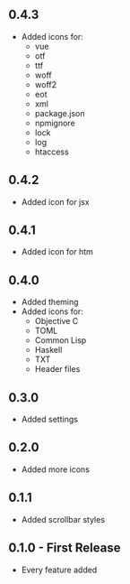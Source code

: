 ## 0.4.3
* Added icons for:
  - vue
  - otf
  - ttf
  - woff
  - woff2
  - eot
  - xml
  - package.json
  - npmignore
  - lock
  - log
  - htaccess
## 0.4.2
* Added icon for jsx
## 0.4.1
* Added icon for htm
## 0.4.0
* Added theming
* Added icons for:
  - Objective C
  - TOML
  - Common Lisp
  - Haskell
  - TXT
  - Header files
## 0.3.0
* Added settings
## 0.2.0
* Added more icons
## 0.1.1
* Added scrollbar styles
## 0.1.0 - First Release
* Every feature added
